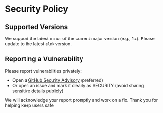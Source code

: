# Security Policy

## Supported Versions
We support the latest minor of the current major version (e.g., 1.x). Please update to the latest `elnk` version.

## Reporting a Vulnerability
Please report vulnerabilities privately:
- Open a [GitHub Security Advisory](https://github.com/webxbeyond/elnk-pro-link-shortener-npm-package/security/advisories/new) (preferred)
- Or open an issue and mark it clearly as SECURITY (avoid sharing sensitive details publicly)

We will acknowledge your report promptly and work on a fix. Thank you for helping keep users safe.
